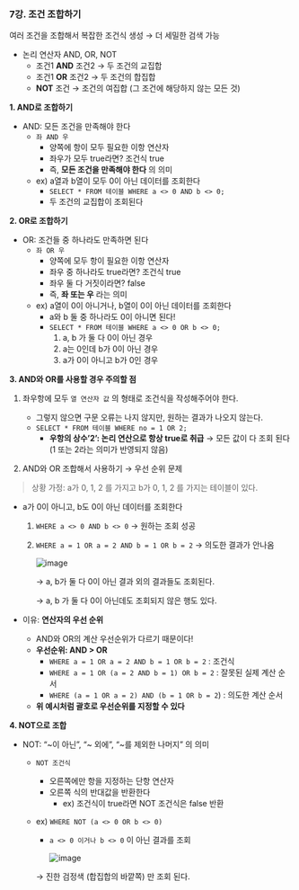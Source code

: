 ### 7강. 조건 조합하기

여러 조건을 조합해서 복잡한 조건식 생성 → 더 세밀한 검색 가능

- 논리 연산자 AND, OR, NOT
    - 조건1 **AND** 조건2 → 두 조건의 교집합
    - 조건1 **OR** 조건2 → 두 조건의 합집합
    - **NOT** 조건 → 조건의 여집합 (그 조건에 해당하지 않는 모든 것)

**1. AND로 조합하기**

- AND: 모든 조건을 만족해야 한다
    - `좌 AND 우`
        - 양쪽에 항이 모두 필요한 이항 연산자
        - 좌우가 모두 true라면? 조건식 true
        - 즉, **모든 조건을 만족해야 한다** 의 의미
    - ex) a열과 b열이 모두 0이 아닌 데이터를 조회한다
        - `SELECT * FROM 테이블 WHERE a <> 0 AND b <> 0;`
        - 두 조건의 교집합이 조회된다

**2. OR로 조합하기**

- OR: 조건들 중 하나라도 만족하면 된다
    - `좌 OR 우`
        - 양쪽에 모두 항이 필요한 이항 연산자
        - 좌우 중 하나라도 true라면? 조건식 true
        - 좌우 둘 다 거짓이라면? false
        - 즉, **좌 또는 우** 라는 의미
    - ex) a열이 0이 아니거나, b열이 0이 아닌 데이터를 조회한다
        - a와 b 둘 중 하나라도 0이 아니면 된다!
        - `SELECT * FROM 테이블 WHERE a <> 0 OR b <> 0;`
            1. a, b 가 둘 다 0이 아닌 경우
            2. a는 0인데 b가 0이 아닌 경우
            3. a가 0이 아니고 b가 0인 경우
    
**3. AND와 OR를 사용할 경우 주의할 점**

1. 좌우항에 모두 `열 연산자 값` 의 형태로 조건식을 작성해주어야 한다.
    - 그렇지 않으면 구문 오류는 나지 않지만, 원하는 결과가 나오지 않는다.
    - `SELECT * FROM 테이블 WHERE no = 1 OR 2;`
        - **우항의 상수’2’: 논리 연산으로 항상 true로 취급** → 모든 값이 다 조회 된다 (1 또는 2라는 의미가 반영되지 않음)

2. AND와 OR 조합해서 사용하기 → 우선 순위 문제

> 상황 가정: a가 0, 1, 2 를 가지고 b가 0, 1, 2 를 가지는 테이블이 있다.

- a가 0이 아니고, b도 0이 아닌 데이터를 조회한다
    1. `WHERE a <> 0 AND b <> 0` → 원하는 조회 성공
    2. `WHERE a = 1 OR a = 2 AND b = 1 OR b = 2` → 의도한 결과가 안나옴
        
        ![image](https://user-images.githubusercontent.com/70891072/233820124-46fb0e4a-bfb7-4307-89e6-40881d23b853.png)
        
        → a, b가 둘 다 0이 아닌 결과 외의 결과들도 조회된다.
        
        → a, b 가 둘 다 0이 아닌데도 조회되지 않은 행도 있다.
        
- 이유: **연산자의 우선 순위**
    - AND와 OR의 계산 우선순위가 다르기 때문이다!
    - **우선순위: AND > OR**
        - `WHERE a = 1 OR a = 2 AND b = 1 OR b = 2` : 조건식
        - `WHERE a = 1 OR (a = 2 AND b = 1) OR b = 2` : 잘못된 실제 계산 순서
        - `WHERE (a = 1 OR a = 2) AND (b = 1 OR b = 2`) : 의도한 계산 순서
    - **위 예시처럼 괄호로 우선순위를 지정할 수 있다**

**4. NOT으로 조합**

- NOT: “~이 아닌”, “~ 외에”, “~를 제외한 나머지” 의 의미
    - `NOT 조건식`
        - 오른쪽에만 항을 지정하는 단항 연산자
        - 오른쪽 식의 반대값을 반환한다
            - ex) 조건식이 true라면 NOT 조건식은 false 반환
    - ex) `WHERE NOT (a <> 0 OR b <> 0)`
        - `a <> 0 이거나 b <> 0` 이 아닌 결과를 조회
            
            ![image](https://user-images.githubusercontent.com/70891072/233820130-616ada58-0b89-44a4-8dc6-5f52b59fbd19.png)
           
        → 진한 검정색 (합집합의 바깥쪽) 만 조회 된다.
